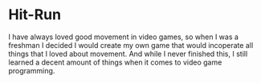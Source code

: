 # Hit-Run

I have always loved good movement in video games, so when I was a freshman I decided I would create my own game that would incoperate all things that I loved about movement. And while I never finished this, I still learned a decent amount of things when it comes to video game programming.
